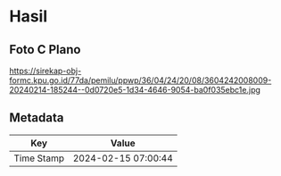 # Hasil

## Foto C Plano

https://sirekap-obj-formc.kpu.go.id/77da/pemilu/ppwp/36/04/24/20/08/3604242008009-20240214-185244--0d0720e5-1d34-4646-9054-ba0f035ebc1e.jpg


## Metadata

| Key        | Value               |
| ---------- | ------------------- |
| Time Stamp | 2024-02-15 07:00:44 |



